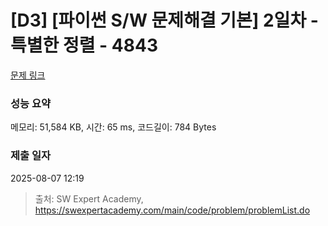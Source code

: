 # [D3] [파이썬 S/W 문제해결 기본] 2일차 - 특별한 정렬 - 4843 

[문제 링크](https://swexpertacademy.com/main/code/problem/problemDetail.do?contestProbId=AWTLeicaqHcDFAVT) 

### 성능 요약

메모리: 51,584 KB, 시간: 65 ms, 코드길이: 784 Bytes

### 제출 일자

2025-08-07 12:19



> 출처: SW Expert Academy, https://swexpertacademy.com/main/code/problem/problemList.do